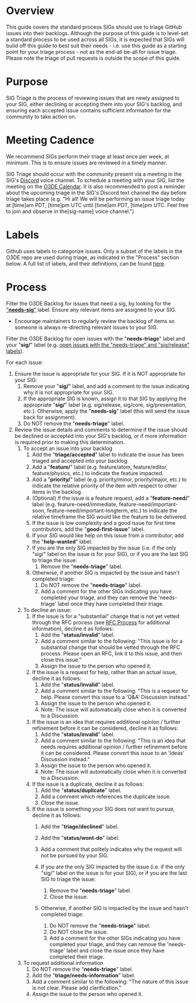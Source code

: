   

# Overview

This guide covers the standard process SIGs should use to triage GitHub issues into their backlogs. Although the purpose of this guide is to level-set a standard process to be used across all SIGs, it is expected that SIGs will build off this guide to best suit their needs - i.e. use this guide as a starting point for your triage process - not as the end-all be-all for issue triage. Please note the triage of pull requests is outside the scope of this guide.

Purpose
=======

SIG Triage is the process of reviewing issues that are newly assigned to your SIG, either declining or accepting them into your SIG's backlog, and ensuring each accepted issue contains sufficient information for the community to take action on.

Meeting Cadence
===============

We recommend SIGs perform their triage at least once per week, at minimum. This is to ensure issues are reviewed in a timely manner.

SIG Triage should occur with the community present via a meeting in the SIG's [Discord](https://discord.gg/u7rSfSpvz2) voice channel. To schedule a meeting with your SIG, list the meeting on the [O3DE Calendar](https://lists.o3de.org/g/o3de-calendar/calendar?calstart=2021-07-22). It is also recommended to post a reminder about the upcoming triage in the SIG's Discord text channel the day before triage takes place (e.g. "Hi all! We will be performing an issue triage today at \[time\]am PDT, \[time\]pm UTC until \[time\]am PDT, \[time\]pm UTC. Feel free to join and observe in the\[sig-name\] voice channel.")

Labels
======

Github uses labels to categorize issues. Only a subset of the labels in the O3DE repo are used during triage, as indicated in the "Process" section below. A full list of labels, and their definitions, can be found [here](https://github.com/o3de/o3de/labels).

Process
=======

Filter the O3DE Backlog for issues that need a sig, by looking for the ["**needs-sig**"](https://github.com/o3de/o3de/issues?q=is%3Aissue+is%3Aopen+label%3Aneeds-sig) label. Ensure any relevant items are assigned to your SIG.
   * Encourage maintainers to regularly review the backlog of items so someone is always re-directing relevant issues to your SIG.

Filter the O3DE Backlog for open issues with the "**needs-triage**" label and your "**sig/**" label (e.g. [open issues with the "needs-triage" and "sig/release" labels](https://github.com/o3de/o3de/issues?q=is%3Aopen+label%3Asig%2Frelease+label%3Aneeds-triage+)). 

For each issue:

1.  Ensure the issue is appropriate for your SIG. If it is NOT appropriate for your SIG:
    1.  Remove your "**sig/**" label, and add a comment to the issue indicating why it is not appropriate for your SIG.
    2.  If the appropriate SIG is known, assign it to that SIG by applying the appropriate "**sig/**" label (e.g. sig/release, sig/core, sig/presentation, etc.). Otherwise, apply the "**needs-sig**" label (this will send the issue back for assignment).
    3.  Do NOT remove the "**needs-triage**" label.
2.  Review the issue details and comments to determine if the issue should be declined or accepted into your SIG's backlog, or if more information is required prior to making this determination.  
    1.  To accept an issue into your backlog  
        1.  Add the "**triage/accepted**" label to indicate the issue has been triaged and accepted into your backlog.
        3.  Add a "**feature/**" label (e.g. feature/atom, feature/editor, feature/physics, etc.) to indicate the feature impacted.
        4.  Add a "**priority/**" label (e.g. priority/minor, priority/major, etc.) to indicate the relative priority of the item with respect to other items in the backlog.
        5.  (Optional) If the issue is a feature request, add a "**feature-need/**" label (e.g. feature-need/immediate, feature-need/important-soon, feature-need/important-longterm, etc.) to indicate the relative timeframe the SIG would like the feature to be delivered.
        6.  If the issue is low complexity and a good issue for first time contributors, add the "**good-first-issue**" label.
        7.  If your SIG would like help on this issue from a contributor, add the "**help-wanted**" label.
        8.  If you are the only SIG impacted by the issue (i.e. if the only "sig/" label on the issue is for your SIG), or if you are the last SIG to triage the issue:
            1.  Remove the "**needs-triage**" label.   
        9.  Otherwise, if another SIG is impacted by the issue and hasn't completed triage:
            1.  Do NOT remove the "**needs-triage**" label.
            2.  Add a comment for the other SIGs indicating you have completed your triage, and they can remove the 'needs-triage' label once they have completed their triage.
    2.  To decline an issue:  
        1.  If the issue is for a "substantial" change that is not yet vetted through the RFC process (see [RFC Process](https://github.com/o3de/rfcs/blob/main/README.md) for additional information), decline it as follows:  
            1.  Add the "**status/invalid**" label.
            2.  Add a comment similar to the following: "This issue is for a substantial change that should be vetted through the RFC process. Please open an RFC, link it to this issue, and then close this issue."
            3.  Assign the issue to the person who opened it.
        2.  If the issue is a request for help, rather than an actual issue, decline it as follows:  
            1.  Add the "**status/invalid**" label.
            2.  Add a comment similar to the following: "This is a request for help. Please convert this issue to a 'Q&A' Discussion instead."
            3.  Assign the issue to the person who opened it.
            4.  Note: The issue will automatically close when it is converted to a Discussion.
        3.  If the issue is an idea that requires additional opinion / further refinement before it can be considered, decline it as follows:  
            1.  Add the "**status/invalid**" label.
            2.  Add a comment similar to the following: "This is an idea that needs requires additional opinion / further refinement before it can be considered. Please convert this issue to an 'Ideas' Discussion instead."
            3.  Assign the issue to the person who opened it.
            4.  Note: The issue will automatically close when it is converted to a Discussion.
        4.  If the issue is a duplicate, decline it as follows:  
            1.  Add the "**status/duplicate**" label.
            2.  Add a comment which references the duplicate issue.   
            3.  Close the issue.   
        5.  If the issue is something your SIG does not want to pursue, decline it as follows:
            1.  Add the "**triage/declined**" label.
            2.  Add the "**status/wont-do**" label.
            3.  Add a comment that politely indicates why the request will not be pursued by your SIG.
            4.  If you are the only SIG impacted by the issue (i.e. if the only "sig/" label on the issue is for your SIG), or if you are the last SIG to triage the issue:  
                1.  Remove the "**needs-triage**" label.
                2.  Close the issue.  
                    
            5.  Otherwise, if another SIG is impacted by the issue and hasn't completed triage:
                1.  Do NOT remove the "**needs-triage**" label.
                2.  Do NOT close the issue.
                3.  Add a comment for the other SIGs indicating you have completed your triage, and they can remove the 'needs-triage' label and close the issue once they have completed their triage.
    3.  To request additional information  
        1.  Do NOT remove the "**needs-triage**" label.
        2.  Add the "**triage/needs-information**" label.
        3.  Add a comment similar to the following: "The nature of this issue is not clear. Please add clarification."
        4.  Assign the issue to the person who opened it.